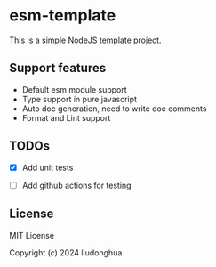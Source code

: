 # esm-template

This is a simple NodeJS template project.

## Support features

- Default esm module support
- Type support in pure javascript
- Auto doc generation, need to write doc comments
- Format and Lint support

## TODOs

- [x] Add unit tests
- [ ] Add github actions for testing


## License

MIT License

Copyright (c) 2024 liudonghua
